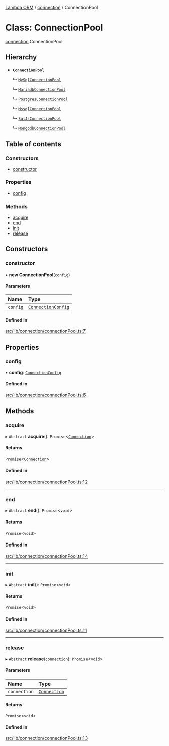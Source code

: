 [Lambda ORM](../README.md) / [connection](../modules/connection.md) / ConnectionPool

# Class: ConnectionPool

[connection](../modules/connection.md).ConnectionPool

## Hierarchy

- **`ConnectionPool`**

  ↳ [`MySqlConnectionPool`](connection.MySqlConnectionPool.md)

  ↳ [`MariadbConnectionPool`](connection.MariadbConnectionPool.md)

  ↳ [`PostgresConnectionPool`](connection.PostgresConnectionPool.md)

  ↳ [`MssqlConnectionPool`](connection.MssqlConnectionPool.md)

  ↳ [`SqlJsConnectionPool`](connection.SqlJsConnectionPool.md)

  ↳ [`MongodbConnectionPool`](connection.MongodbConnectionPool.md)

## Table of contents

### Constructors

- [constructor](connection.ConnectionPool.md#constructor)

### Properties

- [config](connection.ConnectionPool.md#config)

### Methods

- [acquire](connection.ConnectionPool.md#acquire)
- [end](connection.ConnectionPool.md#end)
- [init](connection.ConnectionPool.md#init)
- [release](connection.ConnectionPool.md#release)

## Constructors

### constructor

• **new ConnectionPool**(`config`)

#### Parameters

| Name | Type |
| :------ | :------ |
| `config` | [`ConnectionConfig`](../interfaces/connection.ConnectionConfig.md) |

#### Defined in

[src/lib/connection/connectionPool.ts:7](https://github.com/FlavioLionelRita/lambda-orm/blob/c4a0e00/src/lib/connection/connectionPool.ts#L7)

## Properties

### config

• **config**: [`ConnectionConfig`](../interfaces/connection.ConnectionConfig.md)

#### Defined in

[src/lib/connection/connectionPool.ts:6](https://github.com/FlavioLionelRita/lambda-orm/blob/c4a0e00/src/lib/connection/connectionPool.ts#L6)

## Methods

### acquire

▸ `Abstract` **acquire**(): `Promise`<[`Connection`](connection.Connection.md)\>

#### Returns

`Promise`<[`Connection`](connection.Connection.md)\>

#### Defined in

[src/lib/connection/connectionPool.ts:12](https://github.com/FlavioLionelRita/lambda-orm/blob/c4a0e00/src/lib/connection/connectionPool.ts#L12)

___

### end

▸ `Abstract` **end**(): `Promise`<`void`\>

#### Returns

`Promise`<`void`\>

#### Defined in

[src/lib/connection/connectionPool.ts:14](https://github.com/FlavioLionelRita/lambda-orm/blob/c4a0e00/src/lib/connection/connectionPool.ts#L14)

___

### init

▸ `Abstract` **init**(): `Promise`<`void`\>

#### Returns

`Promise`<`void`\>

#### Defined in

[src/lib/connection/connectionPool.ts:11](https://github.com/FlavioLionelRita/lambda-orm/blob/c4a0e00/src/lib/connection/connectionPool.ts#L11)

___

### release

▸ `Abstract` **release**(`connection`): `Promise`<`void`\>

#### Parameters

| Name | Type |
| :------ | :------ |
| `connection` | [`Connection`](connection.Connection.md) |

#### Returns

`Promise`<`void`\>

#### Defined in

[src/lib/connection/connectionPool.ts:13](https://github.com/FlavioLionelRita/lambda-orm/blob/c4a0e00/src/lib/connection/connectionPool.ts#L13)
